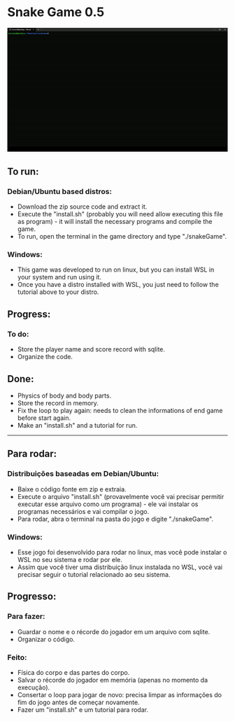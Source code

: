 # Snake Game 0.5

![snakeGame video](/content/snakeGame.gif)


## To run:
### Debian/Ubuntu based distros:
  - Download the zip source code and extract it.
  - Execute the "install.sh" (probably you will need allow executing this file as program) - it will install the necessary programs and compile the game.
  - To run, open the terminal in the game directory and type "./snakeGame".

### Windows:
  - This game was developed to run on linux, but you can install WSL in your system and run using it.
  - Once you have a distro installed with WSL, you just need to follow the tutorial above to your distro.


## Progress:

### To do:
  - Store the player name and score record with sqlite.
  - Organize the code.

## Done:
  - Physics of body and body parts.
  - Store the record in memory.
  - Fix the loop to play again: needs to clean the informations of end game before start again.
  - Make an "install.sh" and a tutorial for run.

--------------------------------------------------------------------------------------------------------------------------------------------------------------------

## Para rodar:
### Distribuições baseadas em Debian/Ubuntu:
  - Baixe o código fonte em zip e extraia.
  - Execute o arquivo "install.sh" (provavelmente você vai precisar permitir executar esse arquivo como um programa) - ele vai instalar os programas necessários e vai compilar o jogo.
  - Para rodar, abra o terminal na pasta do jogo e digite "./snakeGame".

### Windows:
  - Esse jogo foi desenvolvido para rodar no linux, mas você pode instalar o WSL no seu sistema e rodar por ele.
  - Assim que você tiver uma distribuição linux instalada no WSL, você vai precisar seguir o tutorial relacionado ao seu sistema.


## Progresso:

### Para fazer:
  - Guardar o nome e o récorde do jogador em um arquivo com sqlite.
  - Organizar o código.

### Feito:
  - Física do corpo e das partes do corpo.
  - Salvar o récorde do jogador em memória (apenas no momento da execução).
  - Consertar o loop para jogar de novo: precisa limpar as informações do fim do jogo antes de começar novamente.
  - Fazer um "install.sh" e um tutorial para rodar.
